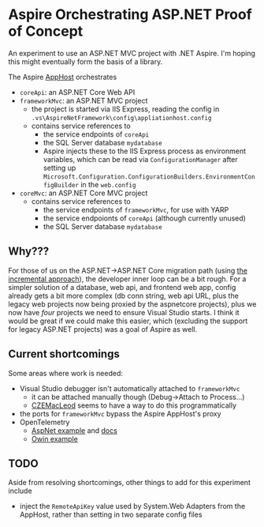 # Aspire Orchestrating ASP.NET Proof of Concept

An experiment to use an ASP.NET MVC project with .NET Aspire. I'm hoping this might eventually form the basis of a library.

The Aspire [AppHost](./samples/AspireNetFramework.Samples.AppHost/) orchestrates

- `coreApi`: an ASP.NET Core Web API
- `frameworkMvc`: an ASP.NET MVC project
  - the project is started via IIS Express, reading the config in `.vs\AspireNetFramework\config\appliationhost.config`
  - contains service references to
    - the service endpoints of `coreApi`
    - the SQL Server database `mydatabase`
    - Aspire injects these to the IIS Express process as environment variables, which can be read via `ConfigurationManager` after setting up `Microsoft.Configuration.ConfigurationBuilders.EnvironmentConfigBuilder` in the `web.config`
- `coreMvc`: an ASP.NET Core MVC project
  - contains service references to
    - the service endpoints of `frameworkMvc`, for use with YARP
    - the service endpoionts of `coreApi` (although currently unused)
    - the SQL Server database `mydatabase`

## Why???

For those of us on the ASP.NET->ASP.NET Core migration path (using [the incremental approach](https://learn.microsoft.com/en-us/aspnet/core/migration/inc/overview?view=aspnetcore-8.0)), the developer inner loop can be a bit rough. For a simpler solution of a database, web api, and frontend web app, config already gets a bit more complex (db conn string, web api URL, plus the legacy web projects now being proxied by the aspnetcore projects), plus we now have *four* projects we need to ensure Visual Studio starts. I think it would be great if we could make this easier, which (excluding the support for legacy ASP.NET projects) was a goal of Aspire as well.

## Current shortcomings

Some areas where work is needed:

- Visual Studio debugger isn't automatically attached to `frameworkMvc`
  - it can be attached manually though (Debug->Attach to Process...)
  - [CZEMacLeod](https://github.com/CZEMacLeod/C3D.Extensions.Aspire.IISExpress) seems to have a way to do this programmatically
- the ports for `frameworkMvc` bypass the Aspire AppHost's proxy
- OpenTelemetry
  - [AspNet example](https://github.com/open-telemetry/opentelemetry-dotnet-contrib/tree/main/examples/AspNet) and [docs](https://opentelemetry.io/docs/languages/net/netframework/)
  - [Owin example](https://github.com/open-telemetry/opentelemetry-dotnet-contrib/tree/main/examples/owin)

## TODO

Aside from resolving shortcomings, other things to add for this experiment include

- inject the `RemoteApiKey` value used by System.Web Adapters from the AppHost, rather than setting in two separate config files

